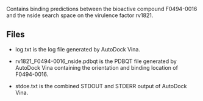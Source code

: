 Contains binding predictions between the bioactive compound F0494-0016 and the nside search space on the virulence factor rv1821.

## Files

- log.txt is the log file generated by AutoDock Vina.

- rv1821_F0494-0016_nside.pdbqt is the PDBQT file generated by AutoDock Vina containing the orientation and binding location of F0494-0016.

- stdoe.txt is the combined STDOUT and STDERR output of AutoDock Vina.

